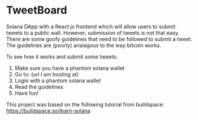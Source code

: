 # TweetBoard
Solana DApp with a React.js frontend which will allow users to submit tweets to a public wall. 
However, submission of tweets is not that easy.
There are some goofy guidelines that need to be followed to submit a tweet.
The guidelines are (poorly) analagous to the way bitcoin works.

To see how it works and submit some tweets:
1) Make sure you have a phantom solana wallet
2) Go to: (url I am hosting at)
3) Login with a phantom solana wallet
4) Read the guidelines
5) Have fun!

This project was based on the following tutorial from buildspace: 
https://buildspace.so/learn-solana
